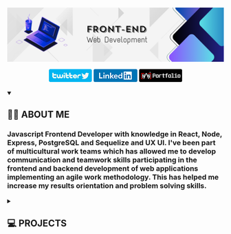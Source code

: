 ![profilePic](./src/portadaGit.png)
<br>
<!-- Social Media Links -->
<p align='center'>
    <a href='https://twitter.com/nang0nz'><img src='./src/twitterbutton.png' alt='twitter link' /></a>
    <a href='https://www.linkedin.com/in/dami-gonzalez/'><img src='./src/linkedbutton.png' alt='linkedin link' /></a>
    <a href='https://damian-gonzalez.vercel.app/'><img src='./src/portfolio.png' alt='portfolio link' /></a>
</p>
<!-- Tech Skills, Frameworks and Libraries SECTION-->
<!-- <details>
    <summary><h2>😍 Skills Técnicas, Frameworks y Librerias</h2></summary>
    <img align='center' src='./src/fullstack.png' alt='Tech Skills' >
    <p><h3>HTML, CSS, Javascript, React, Redux, Node, Express, postgresSQL, Sequelize</h3></p>
</details> -->

<!-- About me SECTION -->
<details open>
    <summary><h2>👋🏼 ABOUT ME</h2></summary>
    <h3>Javascript Frontend Developer with knowledge in React, Node, Express, PostgreSQL and Sequelize and UX UI. I've been part of multicultural work teams which has allowed me to develop communication and teamwork skills participating in the frontend and backend development of web applications implementing an agile work methodology. This has helped me increase my results orientation and problem solving skills.</h3>
</details>

<!-- Important Projects SECTION -->
<details>
    <summary><h2>💻 PROJECTS</h2></summary>
    <h1>Tecnoshop e-commerce App </h1>
    <p>
        <a href='https://www.youtube.com/watch?v=UWWrFgAO3vo' target='_blank'>
        <img src='./src/Youtubelink.png' alt='link to project video' />
        </a>
        <a href='https://e-commerce-tecnoshop.vercel.app/' target='_blank'>
        <img src='./src/worlwideweb.png' alt='link to deployed project' />
        </a>
    </p>
        <details open>
            <summary><h3>Description</h3></summary>
            <p>Agile development team with one week sprints presenting to a Product Owner progress on the <strong>development of a complete E-commerce app</strong> with design and development of basic ecommerce features (CRUD of products, auth, catalog, checkout, etc..).</p>
            <ul>
                <li>Payment gateway integration (Mercado Pago). </li>
                <li>Sending transactional emails (nodemailer). </li>
                <li>Administration of shopping cart and product orders. </li>
                <li>User administration, password management.  </li>
            </ul>
        </details>    
    <img width='80%' src='./src/Tecnoshop-Screenshots.png' alt='Tecnoshop screenshots'>
    <h1>Pokemon Single Page Aplication</h1>
    <p>
        <a href='https://www.youtube.com/watch?v=KTQ11pD6yeg' target='_blank'>
        <img src='./src/Youtubelink.png' alt='link to project video' />
        </a>
        <a href='https://poke-app-seven.vercel.app/' target='_blank'>
        <img src='./src/worlwideweb.png' alt='link to deployed project' />
        </a>
    </p>
    <details open>
        <summary><h3>Description</h3></summary>
        <p>Development of a Single Page Aplication on React, Redux, NodeJS, ExpressJS, Sequelize with <strong>search</strong>, <strong>filtering</strong>, <strong>sorting</strong> and <strong>resource creation</strong>.</p>
    </details>  
    <img width='80%' src='./src/pokemonSPA-screenshots.png' alt='Pokemon screenshots' >
    <h1>Mubin</h1>
    <p>
        <a href='https://www.figma.com/proto/cXMvkM2GYfSDJDarmmol0K/Atomic-UIKit-Proto?type=design&node-id=65-1808&scaling=scale-down&page-id=63%3A1807&starting-point-node-id=65%3A1808&show-proto-sidebar=1' target='_blank'>
        <img width='6%' src='./src/mubin.png' alt='link to figma prototype' />
        </a>
    </p>
    <details open>
        <summary><h3>Description</h3></summary>
        <p>Figma's prototype</p>
    </details>  
    <img width='80%' src='./src/fases.png' alt='Pokemon screenshots' >
</details>
